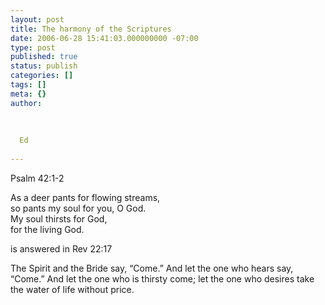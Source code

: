 ```yaml
---
layout: post
title: The harmony of the Scriptures
date: 2006-06-28 15:41:03.000000000 -07:00
type: post
published: true
status: publish
categories: []
tags: []
meta: {}
author:
  
  
  
  Ed
  
---
```

<p>Psalm 42:1-2 </p>
<p>As a deer pants for flowing streams,<br />
so pants my soul for you, O God.<br />
My soul thirsts for God,<br />
for the living God.</p>
<p>is answered in Rev 22:17</p>
<p>The Spirit and the Bride say, “Come.” And let the one who hears say, “Come.” And let the one who is thirsty come; let the one who desires take the water of life without price.</p>
